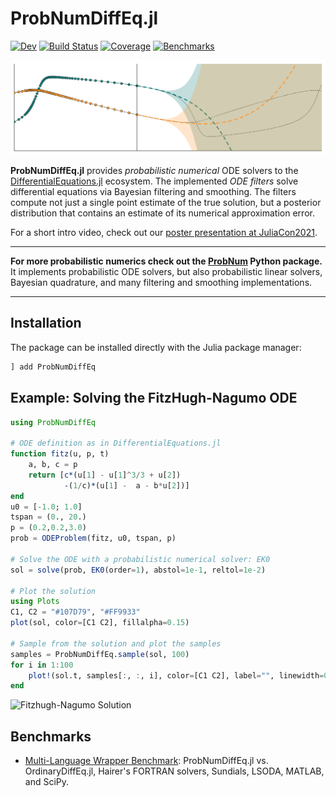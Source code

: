 # ProbNumDiffEq.jl



<!-- [![Stable](https://img.shields.io/badge/docs-stable-blue.svg)](https://nathanaelbosch.github.io/ProbNumDiffEq.jl/stable) -->
[![Dev](https://img.shields.io/badge/docs-dev-blue.svg)](https://nathanaelbosch.github.io/ProbNumDiffEq.jl/dev)
[![Build Status](https://github.com/nathanaelbosch/ProbNumDiffEq.jl/workflows/CI/badge.svg)](https://github.com/nathanaelbosch/ProbNumDiffEq.jl/actions)
[![Coverage](https://codecov.io/gh/nathanaelbosch/ProbNumDiffEq.jl/branch/main/graph/badge.svg?token=eufIemCGXn)](https://codecov.io/gh/nathanaelbosch/ProbNumDiffEq.jl)
[![Benchmarks](http://img.shields.io/badge/benchmarks-ipynb-blueviolet.svg)](./benchmarks/)
<!-- [![Code Style: Blue](https://img.shields.io/badge/code%20style-blue-4495d1.svg)](https://github.com/invenia/BlueStyle) -->
<!-- [![ColPrac: Contributor's Guide on Collaborative Practices for Community Packages](https://img.shields.io/badge/ColPrac-Contributor's%20Guide-blueviolet)](https://github.com/SciML/ColPrac) -->


![Banner](./examples/banner.svg?raw=true)

__ProbNumDiffEq.jl__ provides _probabilistic numerical_ ODE solvers to the
[DifferentialEquations.jl](https://docs.sciml.ai/stable/) ecosystem.
The implemented _ODE filters_ solve differential equations via Bayesian filtering and smoothing. The filters compute not just a single point estimate of the true solution, but a posterior distribution that contains an estimate of its numerical approximation error.

For a short intro video, check out our [poster presentation at JuliaCon2021](https://www.youtube.com/watch?v=EMFl6ytP3iQ).

---

__For more probabilistic numerics check out the [ProbNum](https://www.probabilistic-numerics.org/en/latest/) Python package.__
It implements probabilistic ODE solvers, but also probabilistic linear solvers, Bayesian quadrature, and many filtering and smoothing implementations.

---

## Installation
The package can be installed directly with the Julia package manager:
```julia
] add ProbNumDiffEq
```


## Example: Solving the FitzHugh-Nagumo ODE
```julia
using ProbNumDiffEq

# ODE definition as in DifferentialEquations.jl
function fitz(u, p, t)
    a, b, c = p
    return [c*(u[1] - u[1]^3/3 + u[2])
            -(1/c)*(u[1] -  a - b*u[2])]
end
u0 = [-1.0; 1.0]
tspan = (0., 20.)
p = (0.2,0.2,3.0)
prob = ODEProblem(fitz, u0, tspan, p)

# Solve the ODE with a probabilistic numerical solver: EK0
sol = solve(prob, EK0(order=1), abstol=1e-1, reltol=1e-2)

# Plot the solution
using Plots
C1, C2 = "#107D79", "#FF9933"
plot(sol, color=[C1 C2], fillalpha=0.15)

# Sample from the solution and plot the samples
samples = ProbNumDiffEq.sample(sol, 100)
for i in 1:100
    plot!(sol.t, samples[:, :, i], color=[C1 C2], label="", linewidth=0.1)
end
```
![Fitzhugh-Nagumo Solution](./docs/src/figures/fitzhugh_nagumo.svg?raw=true "Fitzhugh-Nagumo Solution")


## Benchmarks

- [Multi-Language Wrapper Benchmark](./benchmarks/multi-language-wrappers.ipynb):
  ProbNumDiffEq.jl vs. OrdinaryDiffEq.jl, Hairer's FORTRAN solvers, Sundials, LSODA, MATLAB, and SciPy.
